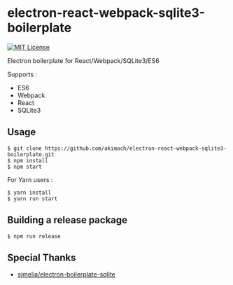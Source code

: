electron-react-webpack-sqlite3-boilerplate
===

[![MIT License](http://img.shields.io/badge/license-MIT-blue.svg?style=flat)](LICENSE)

Electron boilerplate for React/Webpack/SQLite3/ES6

Supports :

* ES6
* Webpack
* React
* SQLite3

## Usage

```
$ git clone https://github.com/akimach/electron-react-webpack-sqlite3-boilerplate.git
$ npm install
$ npm start
```

For Yarn users :

```
$ yarn install
$ yarn run start
```

## Building a release package

```
$ npm run release
```

## Special Thanks

* [sjmelia/electron-boilerplate-sqlite](https://github.com/sjmelia/electron-boilerplate-sqlite)
